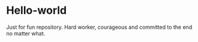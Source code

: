 # Hello-world
Just for fun repository.
Hard worker, courageous and committed to the end no matter what.
